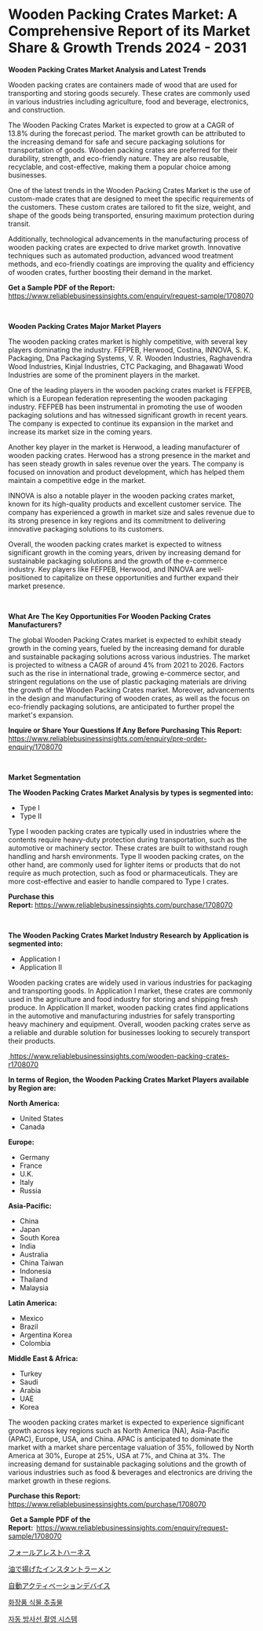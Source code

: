 <p><h1>Wooden Packing Crates Market: A Comprehensive Report of its Market Share & Growth Trends 2024 - 2031</h1></p><p><strong>Wooden Packing Crates Market Analysis and Latest Trends</strong></p>
<p><p>Wooden packing crates are containers made of wood that are used for transporting and storing goods securely. These crates are commonly used in various industries including agriculture, food and beverage, electronics, and construction.</p><p>The Wooden Packing Crates Market is expected to grow at a CAGR of 13.8% during the forecast period. The market growth can be attributed to the increasing demand for safe and secure packaging solutions for transportation of goods. Wooden packing crates are preferred for their durability, strength, and eco-friendly nature. They are also reusable, recyclable, and cost-effective, making them a popular choice among businesses.</p><p>One of the latest trends in the Wooden Packing Crates Market is the use of custom-made crates that are designed to meet the specific requirements of the customers. These custom crates are tailored to fit the size, weight, and shape of the goods being transported, ensuring maximum protection during transit.</p><p>Additionally, technological advancements in the manufacturing process of wooden packing crates are expected to drive market growth. Innovative techniques such as automated production, advanced wood treatment methods, and eco-friendly coatings are improving the quality and efficiency of wooden crates, further boosting their demand in the market.</p></p>
<p><strong>Get a Sample PDF of the Report:&nbsp;</strong> <a href="https://www.reliablebusinessinsights.com/enquiry/request-sample/1708070">https://www.reliablebusinessinsights.com/enquiry/request-sample/1708070</a></p>
<p>&nbsp;</p>
<p><strong>Wooden Packing Crates Major Market Players</strong></p>
<p><p>The wooden packing crates market is highly competitive, with several key players dominating the industry. FEFPEB, Herwood, Costina, INNOVA, S. K. Packaging, Dna Packaging Systems, V. R. Wooden Industries, Raghavendra Wood Industries, Kinjal Industries, CTC Packaging, and Bhagawati Wood Industries are some of the prominent players in the market.</p><p>One of the leading players in the wooden packing crates market is FEFPEB, which is a European federation representing the wooden packaging industry. FEFPEB has been instrumental in promoting the use of wooden packaging solutions and has witnessed significant growth in recent years. The company is expected to continue its expansion in the market and increase its market size in the coming years.</p><p>Another key player in the market is Herwood, a leading manufacturer of wooden packing crates. Herwood has a strong presence in the market and has seen steady growth in sales revenue over the years. The company is focused on innovation and product development, which has helped them maintain a competitive edge in the market.</p><p>INNOVA is also a notable player in the wooden packing crates market, known for its high-quality products and excellent customer service. The company has experienced a growth in market size and sales revenue due to its strong presence in key regions and its commitment to delivering innovative packaging solutions to its customers.</p><p>Overall, the wooden packing crates market is expected to witness significant growth in the coming years, driven by increasing demand for sustainable packaging solutions and the growth of the e-commerce industry. Key players like FEFPEB, Herwood, and INNOVA are well-positioned to capitalize on these opportunities and further expand their market presence.</p></p>
<p>&nbsp;</p>
<p><strong>What Are The Key Opportunities For Wooden Packing Crates Manufacturers?</strong></p>
<p><p>The global Wooden Packing Crates market is expected to exhibit steady growth in the coming years, fueled by the increasing demand for durable and sustainable packaging solutions across various industries. The market is projected to witness a CAGR of around 4% from 2021 to 2026. Factors such as the rise in international trade, growing e-commerce sector, and stringent regulations on the use of plastic packaging materials are driving the growth of the Wooden Packing Crates market. Moreover, advancements in the design and manufacturing of wooden crates, as well as the focus on eco-friendly packaging solutions, are anticipated to further propel the market's expansion.</p></p>
<p><strong>Inquire or Share Your Questions If Any Before Purchasing This Report:</strong> <a href="https://www.reliablebusinessinsights.com/enquiry/pre-order-enquiry/1708070">https://www.reliablebusinessinsights.com/enquiry/pre-order-enquiry/1708070</a></p>
<p>&nbsp;</p>
<p><strong>Market Segmentation</strong></p>
<p><strong>The Wooden Packing Crates Market Analysis by types is segmented into:</strong></p>
<p><ul><li>Type I</li><li>Type II</li></ul></p>
<p><p>Type I wooden packing crates are typically used in industries where the contents require heavy-duty protection during transportation, such as the automotive or machinery sector. These crates are built to withstand rough handling and harsh environments. Type II wooden packing crates, on the other hand, are commonly used for lighter items or products that do not require as much protection, such as food or pharmaceuticals. They are more cost-effective and easier to handle compared to Type I crates.</p></p>
<p><strong>Purchase this Report:&nbsp;</strong><a href="https://www.reliablebusinessinsights.com/purchase/1708070">https://www.reliablebusinessinsights.com/purchase/1708070</a></p>
<p>&nbsp;</p>
<p><strong>The Wooden Packing Crates Market Industry Research by Application is segmented into:</strong></p>
<p><ul><li>Application I</li><li>Application II</li></ul></p>
<p><p>Wooden packing crates are widely used in various industries for packaging and transporting goods. In Application I market, these crates are commonly used in the agriculture and food industry for storing and shipping fresh produce. In Application II market, wooden packing crates find applications in the automotive and manufacturing industries for safely transporting heavy machinery and equipment. Overall, wooden packing crates serve as a reliable and durable solution for businesses looking to securely transport their products.</p></p>
<p><a href="https://www.reliablebusinessinsights.com/wooden-packing-crates-r1708070">&nbsp;https://www.reliablebusinessinsights.com/wooden-packing-crates-r1708070</a></p>
<p><strong>In terms of Region, the Wooden Packing Crates Market Players available by Region are:</strong></p>
<p>
    <p> <strong> North America: </strong>
        <ul>
            <li>United States</li>
            <li>Canada</li>
        </ul>
        </p> 
    <p> <strong> Europe: </strong>
        <ul>
            <li>Germany</li>
            <li>France</li>
            <li>U.K.</li>
            <li>Italy</li>
            <li>Russia</li>
        </ul>
        </p> 
    <p> <strong> Asia-Pacific: </strong>
        <ul>
            <li>China</li>
            <li>Japan</li>
            <li>South Korea</li>
            <li>India</li>
            <li>Australia</li>
            <li>China Taiwan</li>
            <li>Indonesia</li>
            <li>Thailand</li>
            <li>Malaysia</li>
        </ul>
        </p> 
    <p> <strong> Latin America: </strong>
        <ul>
            <li>Mexico</li>
            <li>Brazil</li>
            <li>Argentina Korea</li>
            <li>Colombia</li>
        </ul>
        </p> 
    <p> <strong> Middle East & Africa: </strong>
        <ul>
            <li>Turkey</li>
            <li>Saudi</li>
            <li>Arabia</li>
            <li>UAE</li>
            <li>Korea</li>
        </ul>
    </p>
    </p>
<p><p>The wooden packing crates market is expected to experience significant growth across key regions such as North America (NA), Asia-Pacific (APAC), Europe, USA, and China. APAC is anticipated to dominate the market with a market share percentage valuation of 35%, followed by North America at 30%, Europe at 25%, USA at 7%, and China at 3%. The increasing demand for sustainable packaging solutions and the growth of various industries such as food & beverages and electronics are driving the market growth in these regions.</p></p>
<p><strong>Purchase this Report: </strong><a href="https://www.reliablebusinessinsights.com/purchase/1708070">https://www.reliablebusinessinsights.com/purchase/1708070</a></p>
<p>&nbsp;<strong>Get a Sample PDF of the Report:&nbsp;&nbsp;</strong><a href="https://www.reliablebusinessinsights.com/enquiry/request-sample/1708070">https://www.reliablebusinessinsights.com/enquiry/request-sample/1708070</a></p>
<p><strong></strong></p>
<p><p><a href="https://github.com/hilmi-2a/Market-Research-Report-List-1/blob/main/5518343103597.md">フォールアレストハーネス</a></p><p><a href="https://medium.com/@matteills7854/%E6%B2%B9%E3%81%A7%E6%8F%9A%E3%81%92%E3%81%9F%E3%82%A4%E3%83%B3%E3%82%B9%E3%82%BF%E3%83%B3%E3%83%88%E3%83%A9%E3%83%BC%E3%83%A1%E3%83%B3%E3%81%AE%E5%B8%82%E5%A0%B4%E8%A6%8F%E6%A8%A1%E3%81%AF-%E4%B8%96%E7%95%8C%E3%81%AE%E6%A5%AD%E7%95%8C%E3%81%A7%E6%9C%80%E9%81%A9%E3%81%AA%E3%83%9E%E3%83%BC%E3%82%B1%E3%83%86%E3%82%A3%E3%83%B3%E3%82%B0%E3%83%81%E3%83%A3%E3%83%8D%E3%83%AB%E3%82%92%E6%98%8E%E3%82%89%E3%81%8B%E3%81%AB%E3%81%97%E3%81%BE%E3%81%99-ff04c612a4bc">油で揚げたインスタントラーメン</a></p><p><a href="https://github.com/Sophiaard2003/Market-Research-Report-List-1/blob/main/4756800103598.md">自動アクティベーションデバイス</a></p><p><a href="https://medium.com/@carolynurton5656/%ED%99%94%EC%9E%A5%ED%92%88-%EC%8B%9D%EB%AC%BC-%EC%B6%94%EC%B6%9C%EB%AC%BC-%EC%8B%9C%EC%9E%A5-%EA%B7%9C%EB%AA%A8-%EC%8B%9C%EC%9E%A5-%EC%A0%84%EB%A7%9D-%EB%B0%8F-%EC%8B%9C%EC%9E%A5-%EC%98%88%EC%B8%A1-2024%EB%85%84%EB%B6%80%ED%84%B0-2031%EB%85%84%EA%B9%8C%EC%A7%80-afcbe1461e9d">화장품 식물 추출물</a></p><p><a href="https://medium.com/@bud567768/%EC%9E%90%EB%8F%99-%EB%B0%A9%EC%82%AC%EC%84%A0-%EC%B4%AC%EC%98%81-%EC%8B%9C%EC%8A%A4%ED%85%9C-%EC%8B%9C%EC%9E%A5-%EC%A1%B0%EC%82%AC-%EB%B3%B4%EA%B3%A0%EC%84%9C-%EA%B7%B8-%EC%97%AD%EC%82%AC-%EB%B0%8F-2024%EB%85%84%EB%B6%80%ED%84%B0-2031%EB%85%84%EA%B9%8C%EC%A7%80%EC%9D%98-%EC%98%88%EC%B8%A1-6e713a820e72">자동 방사선 촬영 시스템</a></p></p>